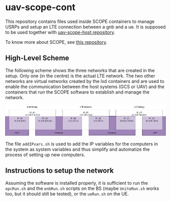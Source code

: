 # uav-scope-cont

This repository contains files used inside SCOPE containers to manage USRPs and setup an LTE connection between a gnb and a ue.
It is supposed to be used together with [uav-scope-host repository](https://github.com/pietrbr/uav-scope-host/).

To know more about SCOPE, see [this repository](https://github.com/wineslab/colosseum-scope).

## High-Level Scheme

The following scheme shows the three networks that are created in the setup. Only one (in the centre) is the actual LTE network. The two other networks are virtual networks created by the lxd containers and are used to enable the communication between the host systems (GCS or UAV) and the containers that run the SCOPE software to establish and manage the network.

![Networks scheme](scheme.png)

The file `addIPvars.sh` is used to add the IP variables for the computers in the system as system variables and thus simplify and automatize the process of setting up new computers.

## Instructions to setup the network

Assuming the software is installed properly, it is sufficient to run the `epcRun.sh` and the `enbRun.sh` scripts on the BS (maybe `UniteRun.sh` works too, but it should still be tested), or the `ueRun.sh` on the UE.
